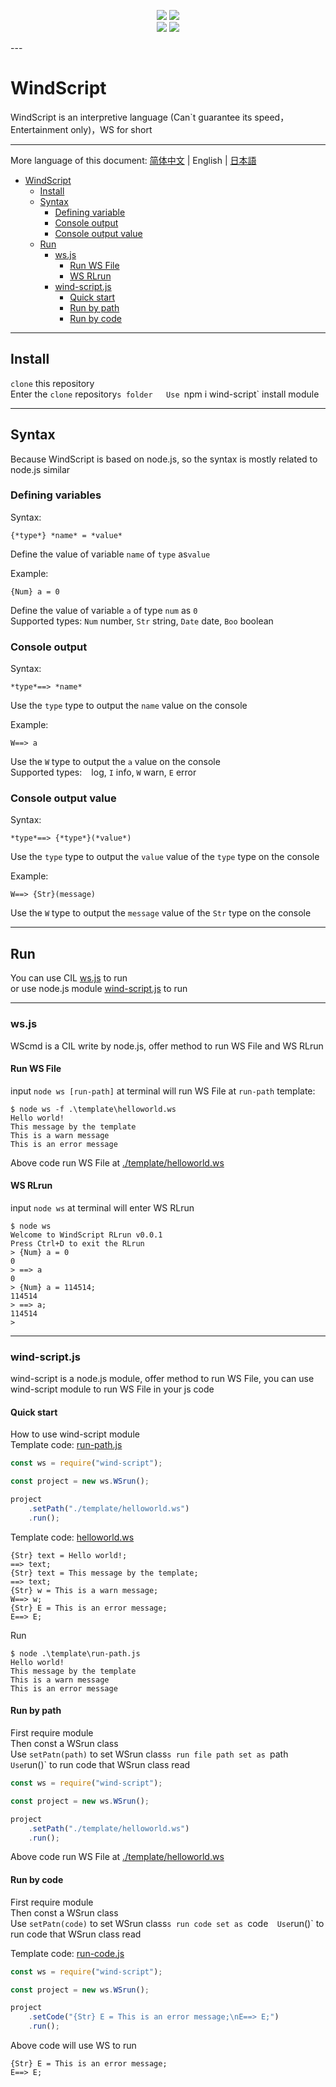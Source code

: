 <div align="center">

[![](https://shields.io/badge/Slouchwind-WindScript-719fe3?logo=github&style=flat)](https://github.com/Slouchwind/WindScript "github") 
[![](https://shields.io/badge/slouchwind-wind--script-719fe3?logo=npm&style=flat)](https://www.npmjs.com/package/wind-script "npm")  
[![](https://img.shields.io/github/stars/Slouchwind/WindScript?color=719fe3)](https://github.com/Slouchwind/WindScript "github") 
[![](https://img.shields.io/github/forks/Slouchwind/WindScript?color=719fe3)](https://github.com/Slouchwind/WindScript "github")

</div>
---

# WindScript

WindScript is an interpretive language (Can`t guarantee its speed，Entertainment only)，WS for short

---

More language of this document: [简体中文](./README.md) | English | [日本語](./README_ja.md)  

- [WindScript](#windscript)
    - [Install](#install)
    - [Syntax](#syntax)
        - [Defining variable](#defining-variables)
        - [Console output](#console-output)
        - [Console output value](#console-output-value)
    - [Run](#run)
        - [ws.js](#wsjs)
            - [Run WS File](#run-ws-file)
            - [WS RLrun](#ws-rlrun)
        - [wind-script.js](#wind-scriptjs)
            - [Quick start](#quick-start)
            - [Run by path](#run-by-path)
            - [Run by code](#run-by-code)

---

## Install

`clone` this repository  
Enter the `clone` repository`s folder  
Use `npm i wind-script` install module

---

## Syntax

Because WindScript is based on node.js, so the syntax is mostly related to node.js similar

### Defining variables

Syntax:
```windscript
{*type*} *name* = *value*
```
Define the value of variable `name` of `type` as` value `  
  
Example:
```windscript
{Num} a = 0
```
Define the value of variable `a` of type `num` as `0`  
Supported types: `Num` number, `Str` string, `Date` date, `Boo` boolean

### Console output

Syntax:
```windscript
*type*==> *name*
```
Use the `type` type to output the `name` value on the console  
  
Example:
```windscript
W==> a
```
Use the `W` type to output the `a` value on the console  
Supported types: ` ` log, `I` info, `W` warn, `E` error

### Console output value

Syntax:
```windscript
*type*==> {*type*}(*value*)
```
Use the `type` type to output the `value` value of the `type` type on the console

Example:
```windscript
W==> {Str}(message)
```
Use the `W` type to output the `message` value of the `Str` type on the console

---

## Run

You can use CIL [ws.js](#wsjs) to run  
or use node.js module [wind-script.js](#wind-scriptjs) to run

---

### ws.js

WScmd is a CIL write by node.js, offer method to run WS File and WS RLrun

#### Run WS File

input `node ws [run-path]` at terminal will run WS File at `run-path` 
template: 

```console
$ node ws -f .\template\helloworld.ws
Hello world!
This message by the template
This is a warn message      
This is an error message 
```

Above code run WS File at [./template/helloworld.ws](./template/helloworld.ws)

#### WS RLrun

input `node ws` at terminal will enter WS RLrun
```console
$ node ws
Welcome to WindScript RLrun v0.0.1
Press Ctrl+D to exit the RLrun
> {Num} a = 0
0
> ==> a
0
> {Num} a = 114514;
114514
> ==> a;
114514
>
```

---

### wind-script.js

wind-script is a node.js module, offer method to run WS File, you can use wind-script module to run WS File in your js code

#### Quick start

How to use wind-script module  
Template code: [run-path.js](./template/run-path.js)

```js
const ws = require("wind-script");

const project = new ws.WSrun();

project
    .setPath("./template/helloworld.ws")
    .run();
```

Template code: [helloworld.ws](./template/helloworld.ws)

```windscript
{Str} text = Hello world!;
==> text;
{Str} text = This message by the template;
==> text;
{Str} w = This is a warn message;
W==> w;
{Str} E = This is an error message;
E==> E;
```

Run

```console
$ node .\template\run-path.js
Hello world!
This message by the template
This is a warn message      
This is an error message
```

#### Run by path

First require module  
Then const a WSrun class  
Use `setPatn(path)` to set WSrun class`s run file path set as `path`  
Use `run()` to run code that WSrun class read

```js
const ws = require("wind-script");

const project = new ws.WSrun();

project
    .setPath("./template/helloworld.ws")
    .run();
```

Above code run WS File at [./template/helloworld.ws](./template/helloworld.ws)

#### Run by code

First require module  
Then const a WSrun class  
Use `setPatn(code)` to set WSrun class`s run code set as `code`  
Use `run()` to run code that WSrun class read

Template code: [run-code.js](./template/run-code.js)
```js
const ws = require("wind-script");

const project = new ws.WSrun();

project
    .setCode("{Str} E = This is an error message;\nE==> E;")
    .run();
```

Above code will use WS to run

```windscript
{Str} E = This is an error message;
E==> E;
```